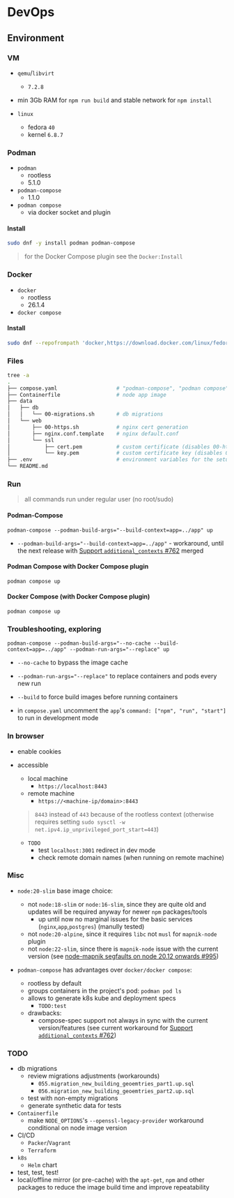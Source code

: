# DevOps

## Environment

### VM

- `qemu`/`libvirt`
  - `7.2.8`
- min 3Gb RAM for `npm run build` and stable network for `npm install`

- `linux`
  - fedora `40`
  - kernel `6.8.7`

### Podman

- `podman`
  - rootless
  - 5.1.0
- `podman-compose`
  - 1.1.0
- `podman compose`
  - via docker socket and plugin

#### Install

``` bash
sudo dnf -y install podman podman-compose
```

> for the Docker Compose plugin see the `Docker:Install`

### Docker

- `docker`
  - rootless
  - 26.1.4
- `docker compose`
  
#### Install

``` bash
sudo dnf --repofrompath 'docker,https://download.docker.com/linux/fedora/$releasever/$basearch/stable' --setopt=docker.gpgcheck=1 --setopt=docker.gpgkey=https://download.docker.com/linux/fedora/gpg -y install shadow-utils fuse-overlayfs iptables docker-ce-rootless-extras
```

### Files

``` bash
tree -a
.
├── compose.yaml                   # "podman-compose", "podman compose", "docker compose" 
├── Containerfile                  # node app image
├── data
│   ├── db
│   │   └── 00-migrations.sh       # db migrations
│   └── web
│       ├── 00-https.sh            # nginx cert generation
│       ├── nginx.conf.template    # nginx default.conf
│       └── ssl
│           ├── cert.pem           # custom certificate (disables 00-https.sh certificate generation, not included)
│           └── key.pem            # custom certificate key (disables 00-https.sh certificate generation, not included)
├── .env                           # environment variables for the setup 
└── README.md
```

### Run

> all commands run under regular user (no root/sudo)

#### Podman-Compose

`podman-compose --podman-build-args="--build-context=app=../app" up`
  
- `--podman-build-args="--build-context=app=../app"` - workaround, until the next release with [Support `additional_contexts` #762](https://github.com/containers/podman-compose/issues/762) merged

#### Podman Compose with Docker Compose plugin

`podman compose up`

#### Docker Compose (with Docker Compose plugin)

`podman compose up`

### Troubleshooting, exploring

`podman-compose --podman-build-args="--no-cache --build-context=app=../app" --podman-run-args="--replace" up`

- `--no-cache` to bypass the image cache
- `--podman-run-args="--replace"` to replace containers and pods every new run
- `--build` to force build images before running containers

- in `compose.yaml` uncomment the `app`'s `command: ["npm", "run", "start"]` to run in development mode

### In browser

- enable cookies
- accessible
  - local machine
    - `https://localhost:8443`
  - remote machine
    - `https://<machine-ip/domain>:8443`

  > `8443` instead of `443` because of the rootless context (otherwise requires setting `sudo sysctl -w net.ipv4.ip_unprivileged_port_start=443`)
  - `TODO`
    - test `localhost:3001` redirect in dev mode
    - check remote domain names (when running on remote machine)

### Misc

- `node:20-slim` base image choice:
  - not `node:18-slim` or `node:16-slim`, since they are quite old and updates will be required anyway for newer `npm` packages/tools
    - up until now no marginal issues for the basic services (`nginx`,`app`,`postgres`) (manully tested)
  - not `node:20-alpine`, since it requires `libc` not `musl` for `mapnik-node` plugin
  - not `node:22-slim`, since there is `mapnik-node` issue with the current version (see [node-mapnik segfaults on node 20.12 onwards #995](https://github.com/mapnik/node-mapnik/issues/995))

- `podman-compose` has advantages over `docker/docker compose`:

  - rootless by default
  - groups containers in the project's pod: `podman pod ls`
  - allows to generate k8s kube and deployment specs
    - `TODO:test`
  - drawbacks:
    - compose-spec support not always in sync with the current version/features (see current workaround for [Support `additional_contexts` #762](https://github.com/containers/podman-compose/issues/762))

### TODO

- db migrations
  - review migrations adjustments (workarounds)
    - `055.migration_new_building_geoemtries_part1.up.sql`
    - `056.migration_new_building_geoemtries_part2.up.sql`
  - test with non-empty migrations
  - generate synthetic data for tests
- `Containerfile`
  - make `NODE_OPTIONS`'s `--openssl-legacy-provider` workaround conditional on node image version
- CI/CD
  - `Packer`/`Vagrant`
  - `Terraform`
- `k8s`
  - `Helm` chart
- test, test, test!
- local/offline mirror (or pre-cache) with the `apt-get`, `npm` and other packages to reduce the image build time and improve repeatability

